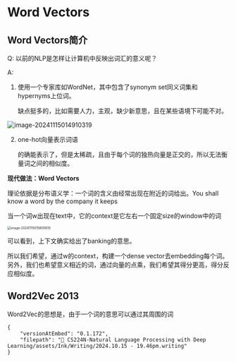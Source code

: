 # Word Vectors

## Word Vectors简介

Q: 以前的NLP是怎样让计算机中反映出词汇的意义呢？

A: 

1. 使用一个专家库如WordNet，其中包含了synonym set同义词集和hypernyms上位词。

   缺点挺多的，比如需要人力，主观，缺少新意思，且在某些语境下可能不对。

<img src="./assets/image-20241115014910319.png" alt="image-20241115014910319" />

2. one-hot向量表示词语

   的确能表示了，但是太稀疏，且由于每个词的独热向量是正交的，所以无法衡量词之间的相似度。

**现代做法：Word Vectors**

理论依据是分布语义学：一个词的含义由经常出现在附近的词给出。You shall know a word by the company it keeps

当一个词w出现在text中，它的context是它左右一个固定size的window中的词

<img src="./assets/image-20241115015605935.png" alt="image-20241115015605935" style="zoom:50%;" />

可以看到，上下文确实给出了banking的意思。

所以我们希望，通过w的context，构建一个dense vector去embedding每个词。另外，我们也希望意义相近的词，通过向量的点乘，我们希望其得分更高，得分反应相似度。

## Word2Vec 2013

Word2Vec的思想是，由于一个词的意思可以通过其周围的词



```handwritten-ink
{
	"versionAtEmbed": "0.1.172",
	"filepath": "💬 CS224N-Natural Language Processing with Deep Learning/assets/Ink/Writing/2024.10.15 - 19.46pm.writing"
}
```


